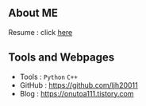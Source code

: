 <!--
**ljh20011/ljh20011** is a ✨ _special_ ✨ repository because its `README.md` (this file) appears on your GitHub profile.

Here are some ideas to get you started:

- 🔭 I’m currently working on ...
- 🌱 I’m currently learning ...
- 👯 I’m looking to collaborate on ...
- 🤔 I’m looking for help with ...
- 💬 Ask me about ...
- 📫 How to reach me: ...
- 😄 Pronouns: ...
- ⚡ Fun fact: ...
-->
## About ME

Resume :  click [here](https://github.com/ljh20011/Resume/blob/main/Resume/README.md)

## Tools and Webpages

- Tools : `Python` `C++`
- GitHub : <https://github.com/ljh20011>
- Blog : <https://onutoa111.tistory.com>
